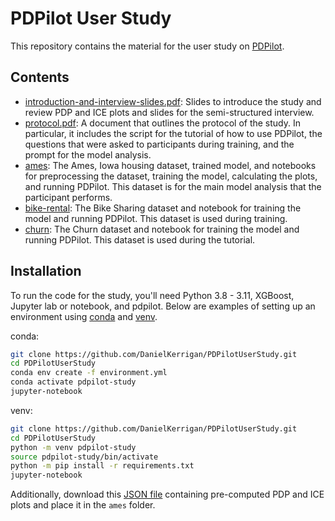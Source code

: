 # PDPilot User Study

This repository contains the material for the user study on [PDPilot](https://github.com/DanielKerrigan/PDPilot).

## Contents

- [introduction-and-interview-slides.pdf](https://github.com/DanielKerrigan/PDPilotUserStudy/blob/main/introduction-and-interview-slides.pdf): Slides to introduce the study and review PDP and ICE plots and slides for the semi-structured interview.
- [protocol.pdf](https://github.com/DanielKerrigan/PDPilotUserStudy/blob/main/protocol.pdf): A document that outlines the protocol of the study. In particular, it includes the script for the tutorial of how to use PDPilot, the questions that were asked to participants during training, and the prompt for the model analysis.
- [ames](https://github.com/DanielKerrigan/PDPilotUserStudy/tree/main/ames): The Ames, Iowa housing dataset, trained model, and notebooks for preprocessing the dataset, training the model, calculating the plots, and running PDPilot. This dataset is for the main model analysis that the participant performs.
- [bike-rental](https://github.com/DanielKerrigan/PDPilotUserStudy/tree/main/bike-rental): The Bike Sharing dataset and notebook for training the model and running PDPilot. This dataset is used during training.
- [churn](https://github.com/DanielKerrigan/PDPilotUserStudy/tree/main/churn): The Churn dataset and notebook for training the model and running PDPilot. This dataset is used during the tutorial.

## Installation

To run the code for the study, you'll need Python 3.8 - 3.11, XGBoost, Jupyter lab or notebook, and pdpilot. Below are examples of setting up an environment using [conda](https://docs.conda.io/en/latest/miniconda.html) and [venv](https://packaging.python.org/en/latest/guides/installing-using-pip-and-virtual-environments/#creating-a-virtual-environment).


conda:

```bash
git clone https://github.com/DanielKerrigan/PDPilotUserStudy.git
cd PDPilotUserStudy
conda env create -f environment.yml
conda activate pdpilot-study
jupyter-notebook
```

venv:

```bash
git clone https://github.com/DanielKerrigan/PDPilotUserStudy.git
cd PDPilotUserStudy
python -m venv pdpilot-study
source pdpilot-study/bin/activate
python -m pip install -r requirements.txt
jupyter-notebook
```

Additionally, download this [JSON file](https://drive.google.com/file/d/1tV77SUk9BKS9HpLOeok73eFLRmHVvuka/view?usp=sharing) containing pre-computed PDP and ICE plots and place it in the `ames` folder.
